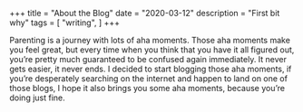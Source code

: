 +++
title = "About the Blog"
date = "2020-03-12"
description = "First bit why"
tags = [
    "writing",
]
+++

Parenting is a journey with lots of aha moments. Those aha moments make you feel great, but every time when you think that you have it all figured out, you’re pretty much guaranteed to be confused again immediately. It never gets easier, it never ends. I decided to start blogging those aha moments, if you’re desperately searching on the internet and happen to land on one of those blogs, I hope it also brings you some aha moments, because you’re doing just fine.